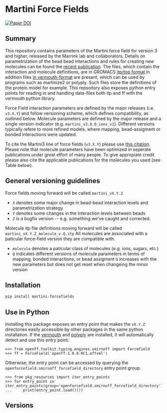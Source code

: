# Martini Force Fields

[![Paper DOI](https://img.shields.io/badge/Paper%20DOI-10.1038/s41592-021-01098-3-blue.svg)](https://doi.org/10.1038/s41592-021-01098-3)

## Summary

This repository contains parameters of the Martini force field for version 3 and higher, released by the Marrink lab and collaborators. 
Details on parametrization of the bead bead interactions and rules for creating new molecules can be found the [recent publication](https://doi.org/11.1038/s41592-021-01098-3). 
The files, which contain the interaction and molecule definitions, are in GROMACS [itp/top format](https://manual.gromacs.org/current/reference-manual/topologies/topology-file-formats.html).In addition files [in vermouth-format](https://vermouth-martinize.readthedocs.io/en/latest/file_formats.html)
are present, which can be used by programs such as martinize2 or polyply. Such files store the definitions of the protein model
for example. This repsoitory also exposes python entry points for reading in and handling data-files both itp and ff with the vermouth
python library.

Force Field interaction parameters are defined by the major releases (i.e. `v3.X.Y`) and follow versioning scheme, which defines 
compatibility, as outlined below. Molecule parameters are defined by the major release and a single version-indicator 
(e.g. `martini_v3.0.0_ions_v1`). Different versions typically refere to more refined models, where mapping, bead-assigment or bonded 
interactions were updated.

To cite the Martini3 line of force fields (`v3.X.Y`) please use [this citation](https://doi.org/10.1038/s41592-021-01098-3). Please note 
that molecule parameters have been optimized in seperate publications under great effort of many people. To give appropiate credit please
also cite the applicable publications for the molecules you used (see Table below).

## General versioning guidelines

Force fields moving forward will be called `martini_vX.Y.Z`

* `X` denotes some major change in bead-bead interaction levels and parametrization strategy
* `Y` denotes some changes in the interaction levels between beads
* `Z` is a bugfix version -- e.g. something we've caught and corrected.

Molecule itp file definitions moving forward will be called `martini_vX.Y.Z_molecule_v.Q.itp`
All molecules are associated with a paticular force-field version they are compatible with.

* `molecule` denotes a paticular class of molecules (e.g. ions, sugars, etc.)
* `Q` indicates different versions of molecule parameters in terms of mapping, bonded interactions, or bead assigment
  `Q` increases with the new parameters but does not get reset when changeing the minor version

## Installation
```bash
pip install martini-forcefields
```

## Use in Python

Installing this package exposes an entry point that makes the `vX.Y.Z` directories easily accessible by other packages in the same python installation.
If the [vermouth](https://github.com/marrink-lab/vermouth-martinize) and [polyply](https://github.com/marrink-lab/polyply_1.0) are installed, it will automatically detect and use this entry point:

```
>>> from openff.toolkit.typing.engines.smirnoff import ForceField
>>> ff = ForceField('openff-1.0.0-RC1.offxml') 
```

Otherwise, the entry point can be accessed by querying the `openforcefield.smirnoff_forcefield_directory` entry point group.

```
>>> from pkg_resources import iter_entry_points
>>> for entry_point in iter_entry_points(group='openforcefield.smirnoff_forcefield_directory'):
...     print(entry_point.load()())
```

## Versions
